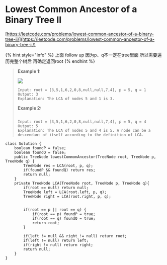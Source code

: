 # Lowest Common Ancestor of a Binary Tree II

[https://leetcode.com/problems/lowest-common-ancestor-of-a-binary-tree-ii/](https://leetcode.com/problems/lowest-common-ancestor-of-a-binary-tree-ii/)

{% hint style="info" %}
上面 follow up 因为p、q不一定在tree里面 所以需要遍历完整个树后 再确定返回root
{% endhint %}

> **Example 1:**
>
> ![](https://assets.leetcode.com/uploads/2018/12/14/binarytree.png)
>
> ```
> Input: root = [3,5,1,6,2,0,8,null,null,7,4], p = 5, q = 1
> Output: 3
> Explanation: The LCA of nodes 5 and 1 is 3.
> ```
>
> **Example 2:**
>
> <img src="https://assets.leetcode.com/uploads/2018/12/14/binarytree.png" alt="" data-size="original">
>
> ```
> Input: root = [3,5,1,6,2,0,8,null,null,7,4], p = 5, q = 4
> Output: 5
> Explanation: The LCA of nodes 5 and 4 is 5. A node can be a descendant of itself according to the definition of LCA.
> ```

```
class Solution {
    boolean foundP = false;
    boolean foundQ = false;
    public TreeNode lowestCommonAncestor(TreeNode root, TreeNode p, TreeNode q) {
        TreeNode res = LCA(root, p, q);
        if(foundP && foundQ) return res;
        return null;
    }
    private TreeNode LCA(TreeNode root, TreeNode p, TreeNode q){
        if(root == null) return null;
        TreeNode left = LCA(root.left, p, q);
        TreeNode right = LCA(root.right, p, q);
        
        
        if(root == p || root == q) {
            if(root == p) foundP = true;
            if(root == q) foundQ = true;
            return root;
        }
        
        if(left != null && right != null) return root;
        if(left != null) return left;
        if(right != null) return right;
        return null;
    }
}
```
